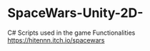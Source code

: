 # SpaceWars-Unity-2D-
C# Scripts used in the game Functionalities
https://hitennn.itch.io/spacewars
